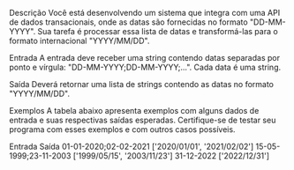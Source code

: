 Descrição
Você está desenvolvendo um sistema que integra com uma API de dados transacionais, onde as datas são fornecidas no formato "DD-MM-YYYY". Sua tarefa é processar essa lista de datas e transformá-las para o formato internacional "YYYY/MM/DD".

Entrada
A entrada deve receber uma string contendo datas separadas por ponto e vírgula: "DD-MM-YYYY;DD-MM-YYYY;...". Cada data é uma string.

Saída
Deverá retornar uma lista de strings contendo as datas no formato "YYYY/MM/DD".

Exemplos
A tabela abaixo apresenta exemplos com alguns dados de entrada e suas respectivas saídas esperadas. Certifique-se de testar seu programa com esses exemplos e com outros casos possíveis.

Entrada	Saída
01-01-2020;02-02-2021	['2020/01/01', '2021/02/02']
15-05-1999;23-11-2003	['1999/05/15', '2003/11/23']
31-12-2022	['2022/12/31']
